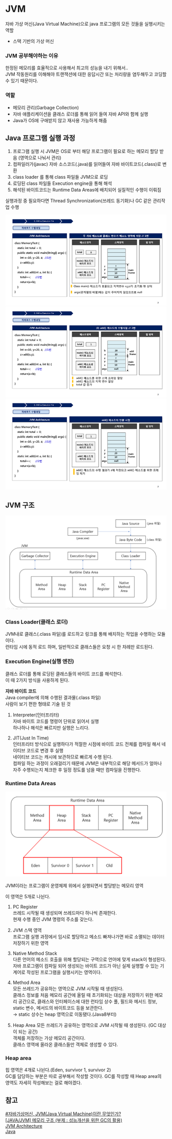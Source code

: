 # JVM

자바 가상 머신(Java Virtual Machine)으로 java 프로그램의 모든 것들을 실행시키는 역할
- 스택 기반의 가상 머신

### JVM 공부해야하는 이유

한정된 메모리를 효율적으로 사용해서 최고의 성능을 내기 위해서..  
JVM 작동원리를 이해해야 트랜잭션에 대한 응답시간 또는 처리량을 염두해두고 코딩할 수 있기 때문이다.

### 역할
- 메모리 관리(Garbage Collection)
- 자바 애플리케이션을 클래스 로더를 통해 읽어 들여 자바 API와 함께 실행
- Java가 OS에 구애받지 않고 재사용 가능하게 해줌

## Java 프로그램 실행 과정

1. 프로그램 실행 시 JVM은 OS로 부터 해당 프로그램이 필요로 하는 메모리 할당 받음
(영역으로 나눠서 관리)
2. 컴파일러가(javac) 자바 소스코드(.java)를 읽어들여 자바 바이트코드(.class)로 변환
3. class loader 를 통해 class 파일들 JVM으로 로딩
4. 로딩된 class 파일들 Execution engine을 통해 해석
5. 해석된 바이트코드는 Runtime Data Areas에 배치되어 실질적인 수행이 이뤄짐

실행과정 중 필요하다면 Thread Synchronization(쓰레드 동기화)나 GC 같은 관리작업 수행

![실행과정1](../image/jvm/execution1.png)
![실행과정2](../image/jvm/execution2.png)
![실행과정3](../image/jvm/execution3.png)

## JVM 구조
![JVM구조](../image/jvm/jvm.png)

### Class Loader(클래스 로더)

JVM내로 클래스(.class 파일)를 로드하고 링크를 통해 배치하는 작업을 수행하는 모듈이다.  
런타임 시에 동적 로드 하며, 일반적으로 클래스들은 요청 시 한 차례만 로드된다.

### Execution Engine(실행 엔진)
클래스 로더를 통해 로딩된 클래스들의 바이트 코드를 해석한다.  
이 때 2가지 방식을 사용하게 된다.

**자바 바이트 코드**  
Java compiler에 의해 수행된 결과물(.class 파일)  
사람이 보기 편한 형태로 기술 된 것

1. Interpreter(인터프리터)  
    자바 바이트 코드를 명령어 단위로 읽어서 실행  
    하나하나 해석은 빠르지만 실행은 느리다.

2. JIT(Just In Time)  
    인터프리터 방식으로 실행하다가 적절한 시점에 바이트 코드 전체를 컴파일 해서 네이티브 코드로 변경 후 실행  
    네이티브 코드는 캐시에 보관하므로 빠르게 수행 된다.  
    컴파일 하는 과정이 오래걸리기 때문에 JVM은 내부적으로 해당 메서드가 얼마나 자주 수행되는지 체크한 후 일정 정도를 넘을 때만 컴파일을 진행한다.

### Runtime Data Areas
![Runtime Data Area](../image/jvm/runtimedata.png)
 
JVM이라는 프로그램이 운영체제 위에서 실행되면서 할당받는 메모리 영역

이 영역은 5개로 나뉜다.

1. PC Register  
    쓰레드 시작될 때 생성되며 쓰레드마다 하나씩 존재한다.   
    현재 수행 중인 JVM 명령의 주소를 갖는다.

2. JVM 스택 영역  
    프로그램 실행 과정에서 임시로 할당하고 메소드 빠져나가면 바로 소멸되는 데이터 저장하기 위한 영역  
 
3. Native Method Stack  
    다른 언어의 메소드 호출을 위해 할당되는 구역으로 언어에 맞게 stack이 형성된다.  
    자바 프로그램이 컴파일 되어 생성되는 바이트 코드가 아닌 실제 실행할 수 있는 기계어로 작성된 프로그램을 실행시키는 영역이다.

4. Method Area  
    모든 쓰레드가 공유하는 영역으로 JVM 시작될 때 생성된다.   
    클래스 정보를 처음 메모리 공간에 올릴 때 초기화되는 대상을 저장하기 위한 메모리 공간으로, 클래스와 인터페이스에 대한 런타임 상수 풀, 필드와 메서드 정보, static 변수, 메서드의 바이트코드 등을 보관한다.  
    → static 상수는 heap 영역으로 이동됐다.(Java8부터)

5. Heap Area
    모든 쓰레드가 공유하는 영역으로 JVM 시작될 때 생성된다. (GC 대상이 되는 공간)  
    객체를 저장하는 가상 메모리 공간이다.  
    클래스 영역에 올라온 클래스들만 객체로 생성할 수 있다.   

### Heap area
힙 영역은 4개로 나뉜다.(Eden, survivor 1, survivor 2)  
GC를 담당하는 부분은 따로 공부해서 작성할 것이다. GC를 작성할 때 Heap area의 영역도 자세히 작성해보는 걸로 해야겠다.

## 참고

[#자바가상머신, JVM(Java Virtual Machine)이란 무엇인가?](https://asfirstalways.tistory.com/158)  
[[JAVA/JVM] 메모리 구조 (부제 : 성능개선을 위한 GC의 활용)](https://stophyun.tistory.com/37)  
[JVM Architecture](https://story.stevenlab.io/14)  
[Java](https://wjdqhrlf.medium.com/java-9046a241abbe)
